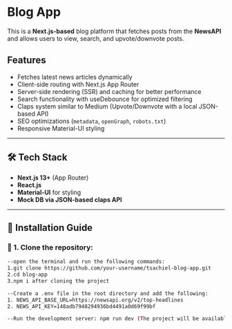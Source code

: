 # Blog App

This is a **Next.js-based** blog platform that fetches posts from the **NewsAPI** and allows users to view, search, and upvote/downvote posts.

## Features
- Fetches latest news articles dynamically
- Client-side routing with Next.js App Router
- Server-side rendering (SSR) and caching for better performance
- Search functionality with useDebounce for optimized filtering
- Claps system similar to Medium (Upvote/Downvote with a local JSON-based API)
- SEO optimizations (`metadata`, `openGraph`, `robots.txt`)
- Responsive Material-UI styling

---

## 🛠️ Tech Stack
- **Next.js 13+** (App Router)
- **React.js**
- **Material-UI** for styling
- **Mock DB via JSON-based claps API**

---

## 📌 Installation Guide

### 🔹 1. Clone the repository:
```sh
--open the terminal and run the following commands:
1.git clone https://github.com/your-username/tsachiel-blog-app.git
2.cd blog-app 
3.npm i after cloning the project

--Create a .env file in the root directory and add the following:
1. NEWS_API_BASE_URL=https://newsapi.org/v2/top-headlines
2. NEWS_API_KEY=148adb7948294936bd4491a0d69f99bf

--Run the development server: npm run dev (The project will be available at http://localhost:3000.)
